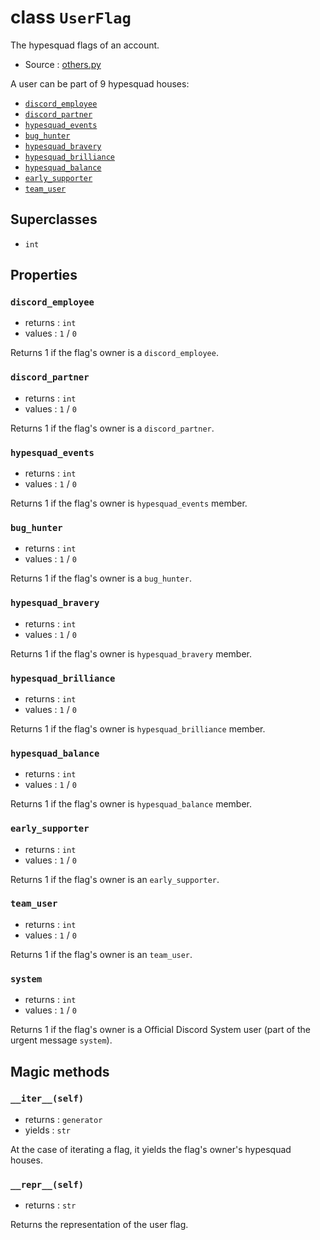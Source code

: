 # class `UserFlag`

The hypesquad flags of an account.

- Source : [others.py](https://github.com/HuyaneMatsu/hata/blob/master/hata/others.py)

A user can be part of 9 hypesquad houses:
- [`discord_employee`](#discord_employee)
- [`discord_partner`](#discord_partner)
- [`hypesquad_events`](#hypesquad_events)
- [`bug_hunter`](#bug_hunter)
- [`hypesquad_bravery`](#hypesquad_bravery)
- [`hypesquad_brilliance`](#hypesquad_brilliance)
- [`hypesquad_balance`](#hypesquad_balance)
- [`early_supporter`](#early_supporter)
- [`team_user`](#team_user)

## Superclasses

- `int`

## Properties

### `discord_employee`

- returns : `int`
- values : `1` / `0`

Returns 1 if the flag's owner is a `discord_employee`.

### `discord_partner`

- returns : `int`
- values : `1` / `0`

Returns 1 if the flag's owner is a `discord_partner`.

### `hypesquad_events`

- returns : `int`
- values : `1` / `0`

Returns 1 if the flag's owner is `hypesquad_events` member.

### `bug_hunter`

- returns : `int`
- values : `1` / `0`

Returns 1 if the flag's owner is a `bug_hunter`.

### `hypesquad_bravery`

- returns : `int`
- values : `1` / `0`

Returns 1 if the flag's owner is `hypesquad_bravery` member.

### `hypesquad_brilliance`

- returns : `int`
- values : `1` / `0`

Returns 1 if the flag's owner is `hypesquad_brilliance` member.

### `hypesquad_balance`

- returns : `int`
- values : `1` / `0`

Returns 1 if the flag's owner is `hypesquad_balance` member.

### `early_supporter`

- returns : `int`
- values : `1` / `0`

Returns 1 if the flag's owner is an `early_supporter`.

### `team_user`

- returns : `int`
- values : `1` / `0`

Returns 1 if the flag's owner is an `team_user`.

### `system`

- returns : `int`
- values : `1` / `0`

Returns 1 if the flag's owner is a Official Discord System user (part of the
urgent message `system`).

## Magic methods

### `__iter__(self)`

- returns : `generator`
- yields : `str`

At the case of iterating a flag, it yields the flag's owner's hypesquad houses.

### `__repr__(self)`

- returns : `str`

Returns the representation of the user flag.